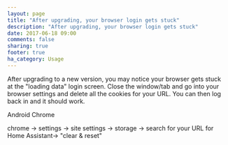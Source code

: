 ```yaml
---
layout: page
title: "After upgrading, your browser login gets stuck"
description: "After upgrading, your browser login gets stuck"
date: 2017-06-18 09:00
comments: false
sharing: true
footer: true
ha_category: Usage
---
```



After upgrading to a new version, you may notice your browser gets stuck at the "loading data" login screen. Close the window/tab and go into your browser settings and delete all the cookies for your URL. You can then log back in and it should work. 

Android Chrome 

chrome -> settings -> site settings -> storage -> search for your URL for Home Assistant-> "clear & reset"
